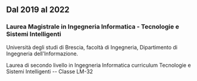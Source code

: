 ## Dal 2019 al 2022

### Laurea Magistrale in Ingegneria Informatica - Tecnologie e Sistemi Intelligenti

Università degli studi di Brescia, facoltà di Ingegneria, Dipartimento di Ingegneria dell'Informazione.

Laurea di secondo livello in Ingegneria Informatica curriculum Tecnologie e Sistemi Intelligenti -- Classe LM-32
